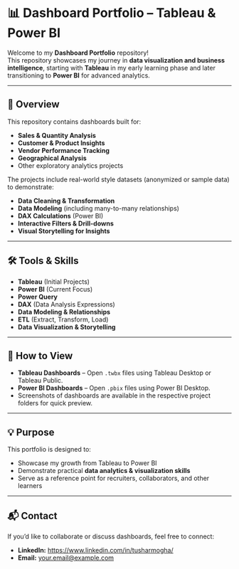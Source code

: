 # 📊 Dashboard Portfolio – Tableau & Power BI

Welcome to my **Dashboard Portfolio** repository!  
This repository showcases my journey in **data visualization and business intelligence**, starting with **Tableau** in my early learning phase and later transitioning to **Power BI** for advanced analytics.

---

## 📌 Overview
This repository contains dashboards built for:

- **Sales & Quantity Analysis**
- **Customer & Product Insights**
- **Vendor Performance Tracking**
- **Geographical Analysis**
- Other exploratory analytics projects

The projects include real-world style datasets (anonymized or sample data) to demonstrate:

- **Data Cleaning & Transformation**
- **Data Modeling** (including many-to-many relationships)
- **DAX Calculations** (Power BI)
- **Interactive Filters & Drill-downs**
- **Visual Storytelling for Insights**

---

## 🛠 Tools & Skills
- **Tableau** (Initial Projects)
- **Power BI** (Current Focus)
- **Power Query**
- **DAX** (Data Analysis Expressions)
- **Data Modeling & Relationships**
- **ETL** (Extract, Transform, Load)
- **Data Visualization & Storytelling**

---

## 🚀 How to View
- **Tableau Dashboards** – Open `.twbx` files using Tableau Desktop or Tableau Public.  
- **Power BI Dashboards** – Open `.pbix` files using Power BI Desktop.  
- Screenshots of dashboards are available in the respective project folders for quick preview.

---

## 💡 Purpose
This portfolio is designed to:
- Showcase my growth from Tableau to Power BI
- Demonstrate practical **data analytics & visualization skills**
- Serve as a reference point for recruiters, collaborators, and other learners

---

## 📬 Contact
If you’d like to collaborate or discuss dashboards, feel free to connect:

- **LinkedIn:** https://www.linkedin.com/in/tusharmogha/
- **Email:** [your.email@example.com](#)
